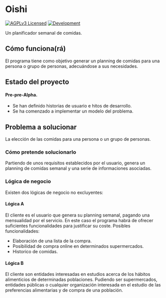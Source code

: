 # Oishi

[![AGPLv3 Licensed](https://img.shields.io/static/v1?logo=read-the-docs&style=for-the-badge&label=license&message=AGPL&color=green)](LICENSE.md)
[![Development](https://img.shields.io/static/v1?logo=git&style=for-the-badge&label=state&message=pre-pre-alpha&color=red)](https://github.com/delightfulagony/oishi/issues)

Un planificador semanal de comidas.

## Cómo funciona(rá)

El programa tiene como objetivo generar un planning de comidas para una persona
o grupo de personas, adecuándose a sus necesidades.

## Estado del proyecto
#### Pre-pre-Alpha.

* Se han definido historias de usuario e hitos de desarrollo.
* Se ha comenzado a implementar un modelo del problema.

## Problema a solucionar
La elección de las comidas para una persona o un grupo de personas.

### Cómo pretende solucionarlo
Partiendo de unos requisitos establecidos por el usuario, genera un planning
de comidas semanal y una serie de informaciones asociadas.

### Lógica de negocio
Existen dos lógicas de negocio no excluyentes:

#### Lógica A
El cliente es el usuario que genera su planning semanal, pagando una
mensualidad por el servicio. En este caso el programa habrá de ofrecer
suficientes funcionalidades para justificar su coste.
Posibles funcionalidades:
 - Elaboración de una lista de la compra.
 - Posibilidad de compra online en determinados supermercados.
 - Historico de comidas.

#### Lógica B
El cliente son entidades interesadas en estudios acerca de los hábitos
alimenticios de determinadas poblaciones. Pudiendo ser supermercados,
entidades públicas o cualquier organización interesada en el estudio de las
preferencias alimentarias y de compra de una población.
